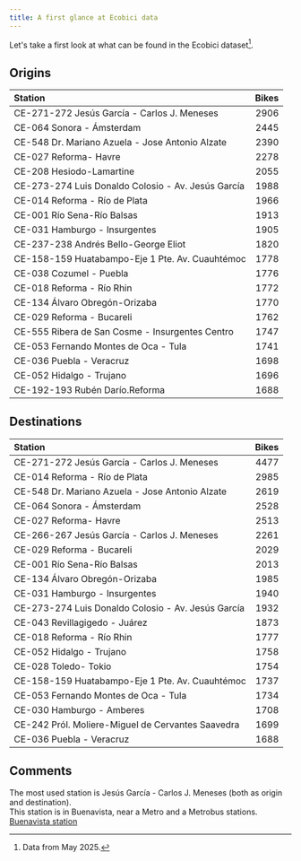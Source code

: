 ```yaml
---
title: A first glance at Ecobici data
---
```


Let's take a first look at what can be found in the Ecobici dataset[^1].

## Origins

| Station                                             |   Bikes |
|:---------------------------------------------------|-------:|
| CE-271-272 Jesús García - Carlos J. Meneses        |   2906 |
| CE-064 Sonora - Ámsterdam                          |   2445 |
| CE-548 Dr. Mariano Azuela - Jose Antonio Alzate    |   2390 |
| CE-027 Reforma- Havre                              |   2278 |
| CE-208 Hesiodo-Lamartine                           |   2055 |
| CE-273-274 Luis Donaldo Colosio - Av. Jesús García |   1988 |
| CE-014 Reforma - Río de Plata                      |   1966 |
| CE-001 Río Sena-Río Balsas                         |   1913 |
| CE-031 Hamburgo - Insurgentes                      |   1905 |
| CE-237-238 Andrés Bello-George Eliot               |   1820 |
| CE-158-159 Huatabampo-Eje 1 Pte. Av. Cuauhtémoc    |   1778 |
| CE-038 Cozumel - Puebla                            |   1776 |
| CE-018 Reforma - Río Rhin                          |   1772 |
| CE-134 Álvaro Obregón-Orizaba                      |   1770 |
| CE-029 Reforma - Bucareli                          |   1762 |
| CE-555 Ribera de San Cosme - Insurgentes Centro    |   1747 |
| CE-053 Fernando Montes de Oca - Tula               |   1741 |
| CE-036 Puebla - Veracruz                           |   1698 |
| CE-052 Hidalgo - Trujano                           |   1696 |
| CE-192-193 Rubén Darío.Reforma                     |   1688 |

## Destinations

| Station                                            |   Bikes |
|:---------------------------------------------------|-------:|
| CE-271-272 Jesús García - Carlos J. Meneses        |   4477 |
| CE-014 Reforma - Río de Plata                      |   2985 |
| CE-548 Dr. Mariano Azuela - Jose Antonio Alzate    |   2619 |
| CE-064 Sonora - Ámsterdam                          |   2528 |
| CE-027 Reforma- Havre                              |   2513 |
| CE-266-267 Jesús García - Carlos J. Meneses        |   2261 |
| CE-029 Reforma - Bucareli                          |   2029 |
| CE-001 Río Sena-Río Balsas                         |   2013 |
| CE-134 Álvaro Obregón-Orizaba                      |   1985 |
| CE-031 Hamburgo - Insurgentes                      |   1940 |
| CE-273-274 Luis Donaldo Colosio - Av. Jesús García |   1932 |
| CE-043 Revillagigedo - Juárez                      |   1873 |
| CE-018 Reforma - Río Rhin                          |   1777 |
| CE-052 Hidalgo - Trujano                           |   1758 |
| CE-028 Toledo- Tokio                               |   1754 |
| CE-158-159 Huatabampo-Eje 1 Pte. Av. Cuauhtémoc    |   1737 |
| CE-053 Fernando Montes de Oca - Tula               |   1734 |
| CE-030 Hamburgo - Amberes                          |   1708 |
| CE-242 Pról. Moliere-Miguel de Cervantes Saavedra  |   1699 |
| CE-036 Puebla - Veracruz                           |   1688 |

## Comments

The most used station is Jesús García - Carlos J. Meneses (both as origin and destination).  
This station is in Buenavista, near a Metro and a Metrobus stations.
[Buenavista station](/assets/images/Buenavista_map.png)

[^1]: Data from May 2025.